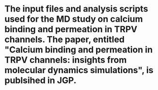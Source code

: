 # The input files and analysis scripts used for the MD study on calcium binding and permeation in TRPV channels. The paper, entitled "Calcium binding and permeation in TRPV channels: insights from molecular dynamics simulations", is publsihed in JGP.
